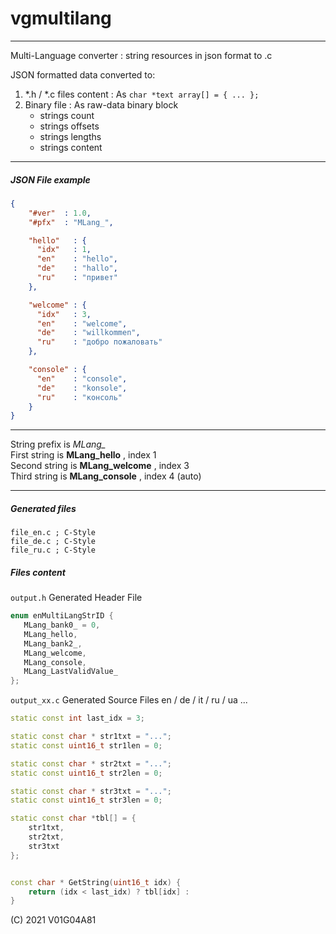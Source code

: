 # vgmultilang

---
Multi-Language converter : string resources in json format to .c 

JSON formatted data converted to:
1. *.h / *.c files content : As `char *text array[] = { ... };`
2. Binary file : As raw-data binary block 
   + strings count 
   + strings offsets
   + strings lengths
   + strings content

---
##### JSON File example

```json
{
    "#ver"  : 1.0,
    "#pfx"  : "MLang_",

    "hello"   : {
      "idx"   : 1,
      "en"    : "hello",
      "de"    : "hallo",
      "ru"    : "привет"
    },

    "welcome" : {
      "idx"   : 3,
      "en"    : "welcome",
      "de"    : "willkommen",
      "ru"    : "добро пожаловать"
    },

    "console" : {
      "en"    : "console",
      "de"    : "konsole",
      "ru"    : "консоль"
    }
}
```

---
String prefix is *MLang_*<br>
First string is **MLang_hello** , index 1<br>
Second string is **MLang_welcome** ,  index 3<br>
Third string is **MLang_console** , index 4 (auto)<br>

---

##### Generated files
    file_en.c ; C-Style
    file_de.c ; C-Style
    file_ru.c ; C-Style

##### Files content

`output.h` Generated Header File 
```c
enum enMultiLangStrID {
   MLang_bank0_ = 0,
   MLang_hello,
   MLang_bank2_,
   MLang_welcome,
   MLang_console,
   MLang_LastValidValue_
};
```

`output_xx.c` Generated Source Files en / de / it / ru / ua ... 
```c++
static const int last_idx = 3;

static const char * str1txt = "...";
static const uint16_t str1len = 0;

static const char * str2txt = "...";
static const uint16_t str2len = 0;

static const char * str3txt = "...";
static const uint16_t str3len = 0;

static const char *tbl[] = {
    str1txt,
    str2txt,
    str3txt
};


const char * GetString(uint16_t idx) {
    return (idx < last_idx) ? tbl[idx] : 
}

```



(C) 2021 V01G04A81
